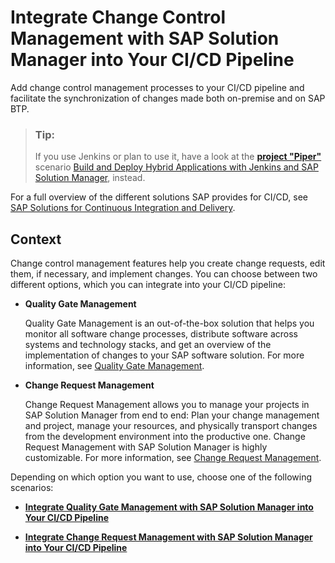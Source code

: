 <!-- loiof7340af3485743d8ad782d2aa72a74f6 -->

# Integrate Change Control Management with SAP Solution Manager into Your CI/CD Pipeline

Add change control management processes to your CI/CD pipeline and facilitate the synchronization of changes made both on-premise and on SAP BTP.

> ### Tip:  
> If you use Jenkins or plan to use it, have a look at the [**project "Piper"**](https://www.project-piper.io) scenario [Build and Deploy Hybrid Applications with Jenkins and SAP Solution Manager](https://www.project-piper.io/scenarios/changeManagement/), instead.

For a full overview of the different solutions SAP provides for CI/CD, see [SAP Solutions for Continuous Integration and Delivery](https://help.sap.com/viewer/8cacec64ed854b2a88e9a0973e0f97a2/Cloud/en-US/e9fa320181124fa9808d4446a1bf69dd.html).



<a name="loiof7340af3485743d8ad782d2aa72a74f6__section_wgf_knr_vkb"/>

## Context

Change control management features help you create change requests, edit them, if necessary, and implement changes. You can choose between two different options, which you can integrate into your CI/CD pipeline:

-   **Quality Gate Management**

    Quality Gate Management is an out-of-the-box solution that helps you monitor all software change processes, distribute software across systems and technology stacks, and get an overview of the implementation of changes to your SAP software solution. For more information, see [Quality Gate Management](https://help.sap.com/viewer/8b923a2175be4939816f0981b73856c7/LATEST/en-US/a90473a0d3f74adcaa6c6b4be7635867.html).

-   **Change Request Management**

    Change Request Management allows you to manage your projects in SAP Solution Manager from end to end: Plan your change management and project, manage your resources, and physically transport changes from the development environment into the productive one. Change Request Management with SAP Solution Manager is highly customizable. For more information, see [Change Request Management](https://help.sap.com/viewer/8b923a2175be4939816f0981b73856c7/LATEST/en-US/4c3acb82b50843b4e10000000a42189e.html).


Depending on which option you want to use, choose one of the following scenarios:

-   [**Integrate Quality Gate Management with SAP Solution Manager into Your CI/CD Pipeline**](integrate-quality-gate-management-with-sap-solution-manager-into-your-ci-cd-pipeline-944003e.md)

-   [**Integrate Change Request Management with SAP Solution Manager into Your CI/CD Pipeline**](integrate-change-request-management-with-sap-solution-manager-into-your-ci-cd-pipeline-c13a897.md)


